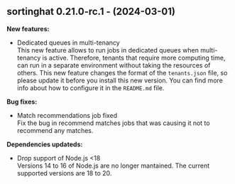 ## sortinghat 0.21.0-rc.1 - (2024-03-01)

**New features:**

 * Dedicated queues in multi-tenancy\
   This new feature allows to run jobs in dedicated queues when multi-
   tenancy is active. Therefore, tenants that require more computing
   time, can run in a separate environment without taking the resources
   of others. This new feature changes the format of the `tenants.json`
   file, so please update it before you install this new version. You can
   find more info about how to configure it in the `README.md` file.

**Bug fixes:**

 * Match recommendations job fixed\
   Fix the bug in recommend matches jobs that was causing it not to
   recommend any matches.

**Dependencies updateds:**

 * Drop support of Node.js <18\
   Versions 14 to 16 of Node.js are no longer mantained. The current
   supported versions are 18 to 20.

